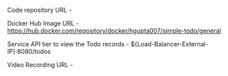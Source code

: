 Code repository URL - 

Docker Hub Image URL - https://hub.docker.com/repository/docker/hgupta007/simple-todo/general 

Service API tier to view the Todo records - ${Load-Balancer-External-IP}:8080/todos

Video Recording URL - 